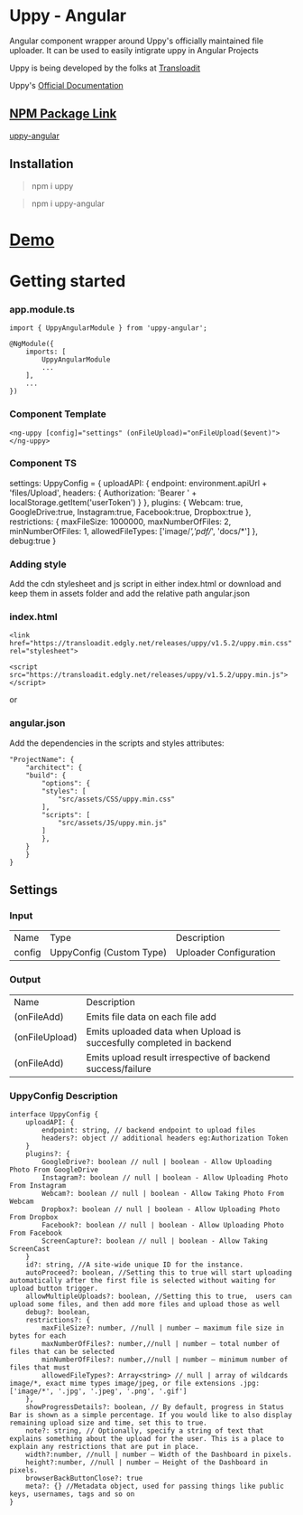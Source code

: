 # Uppy - Angular

Angular component wrapper around Uppy's officially maintained file uploader. It can be used to easily intigrate uppy in Angular Projects

Uppy is being developed by the folks at <a href="https://transloadit.com/">Transloadit</a>

Uppy's <a href="https://uppy.io/docs/"> Official Documentation

## NPM Package Link

<a href="https://www.npmjs.com/package/uppy-angular">uppy-angular</a>


## Installation

>npm i uppy

>npm i uppy-angular

# <a href="https://stackblitz.com/edit/uppy-angular-stackbiltz-demo?embed=1&file=src/app/app.component.ts"> Demo </a>

# Getting started

### app.module.ts

    import { UppyAngularModule } from 'uppy-angular';

    @NgModule({
        imports: [
            UppyAngularModule
            ...
        ],
        ...
    })

### Component Template

    <ng-uppy [config]="settings" (onFileUpload)="onFileUpload($event)"></ng-uppy>

### Component TS

  settings: UppyConfig = {
    uploadAPI: {
      endpoint: environment.apiUrl + 'files/Upload',
      headers: {
        Authorization: 'Bearer ' + localStorage.getItem('userToken')
      }
    },
    plugins: {
      Webcam: true,
      GoogleDrive:true,
      Instagram:true,
      Facebook:true,
      Dropbox:true
    },
    restrictions: {
      maxFileSize: 1000000,
      maxNumberOfFiles: 2,
      minNumberOfFiles: 1,
      allowedFileTypes: ['image/*','pdf/*', 'docs/*']
    },
    debug:true
  }

### Adding style

Add the cdn stylesheet and js script in either index.html or download and keep them in assets folder and add  the relative path angular.json

### index.html

    <link href="https://transloadit.edgly.net/releases/uppy/v1.5.2/uppy.min.css" rel="stylesheet">

    <script src="https://transloadit.edgly.net/releases/uppy/v1.5.2/uppy.min.js"></script>

or

### angular.json

Add the dependencies in the scripts and styles attributes:


    "ProjectName": {
        "architect": {
        "build": {
            "options": {
            "styles": [
                "src/assets/CSS/uppy.min.css"
            ],
            "scripts": [
                "src/assets/JS/uppy.min.js"
            ]
            },
        }
        }
    }

## Settings

### Input

<table>
<tr>
<td>Name</td>
<td>Type</td>
<td>Description</td>
</tr>
<tr>
<td>config</td>
<td>UppyConfig (Custom Type)</td>
<td>Uploader Configuration</td>
</tr>
</table>

### Output

<table>
<tr>
<td>Name</td>
<td>Description</td>
</tr>
<tr>
<td>(onFileAdd)</td>
<td>Emits file data on each file add</td>
</tr>
<tr>
<td>(onFileUpload)</td>
<td>Emits uploaded data when Upload is succesfully completed in backend</td>
</tr>
<tr>
<td>(onFileAdd)</td>
<td>Emits upload result irrespective of backend success/failure</td>
</tr>
</table>

### UppyConfig Description

    interface UppyConfig {
        uploadAPI: {
            endpoint: string, // backend endpoint to upload files
            headers?: object // additional headers eg:Authorization Token
        }
        plugins?: {
            GoogleDrive?: boolean // null | boolean - Allow Uploading Photo From GoogleDrive
            Instagram?: boolean // null | boolean - Allow Uploading Photo From Instagram
            Webcam?: boolean // null | boolean - Allow Taking Photo From Webcam
            Dropbox?: boolean // null | boolean - Allow Uploading Photo From Dropbox
            Facebook?: boolean // null | boolean - Allow Uploading Photo From Facebook
            ScreenCapture?: boolean // null | boolean - Allow Taking ScreenCast
        }
        id?: string, //A site-wide unique ID for the instance.
        autoProceed?: boolean, //Setting this to true will start uploading automatically after the first file is selected without waiting for upload button trigger.
        allowMultipleUploads?: boolean, //Setting this to true,  users can upload some files, and then add more files and upload those as well
        debug?: boolean,
        restrictions?: {
            maxFileSize?: number, //null | number — maximum file size in bytes for each
            maxNumberOfFiles?: number,//null | number — total number of files that can be selected
            minNumberOfFiles?: number,//null | number — minimum number of files that must
            allowedFileTypes?: Array<string> // null | array of wildcards image/*, exact mime types image/jpeg, or file extensions .jpg: ['image/*', '.jpg', '.jpeg', '.png', '.gif']
        },
        showProgressDetails?: boolean, // By default, progress in Status Bar is shown as a simple percentage. If you would like to also display remaining upload size and time, set this to true.
        note?: string, // Optionally, specify a string of text that explains something about the upload for the user. This is a place to explain any restrictions that are put in place. 
        width?:number, //null | number — Width of the Dashboard in pixels.
        height?:number, //null | number — Height of the Dashboard in pixels.
        browserBackButtonClose?: true
        meta?: {} //Metadata object, used for passing things like public keys, usernames, tags and so on
    }
